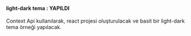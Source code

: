 #### light-dark tema : YAPILDI

Context Api kullanılarak, react projesi oluşturulacak ve basit bir light-dark tema örneği yapılacak.